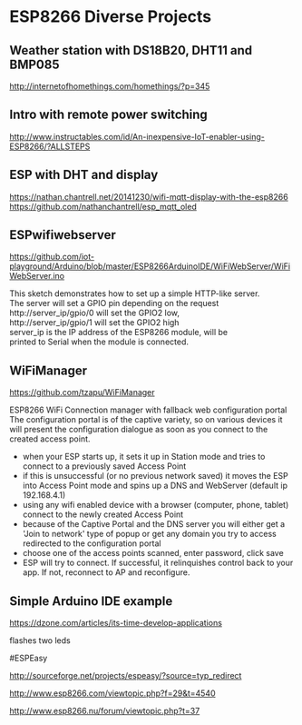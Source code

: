 # ESP8266 Diverse Projects

## Weather station with DS18B20, DHT11 and BMP085

http://internetofhomethings.com/homethings/?p=345

## Intro with remote power switching

http://www.instructables.com/id/An-inexpensive-IoT-enabler-using-ESP8266/?ALLSTEPS

## ESP with DHT and display
https://nathan.chantrell.net/20141230/wifi-mqtt-display-with-the-esp8266  
https://github.com/nathanchantrell/esp_mqtt_oled  

## ESPwifiwebserver

https://github.com/iot-playground/Arduino/blob/master/ESP8266ArduinoIDE/WiFiWebServer/WiFiWebServer.ino

This sketch demonstrates how to set up a simple HTTP-like server.  
The server will set a GPIO pin depending on the request  
http://server_ip/gpio/0 will set the GPIO2 low,  
http://server_ip/gpio/1 will set the GPIO2 high  
server_ip is the IP address of the ESP8266 module, will be   
printed to Serial when the module is connected.  


## WiFiManager

<https://github.com/tzapu/WiFiManager>

ESP8266 WiFi Connection manager with fallback web configuration portal
The configuration portal is of the captive variety, so on various devices it will present the configuration dialogue as soon as you connect to the created access point.

-  when your ESP starts up, it sets it up in Station mode and tries to connect to a previously saved Access Point
-  if this is unsuccessful (or no previous network saved) it moves the ESP into Access Point mode and spins up a DNS and WebServer (default ip 192.168.4.1)
-  using any wifi enabled device with a browser (computer, phone, tablet) connect to the newly created Access Point
-  because of the Captive Portal and the DNS server you will either get a 'Join to network' type of popup or get any domain you try to access redirected to the configuration portal
-  choose one of the access points scanned, enter password, click save
-  ESP will try to connect. If successful, it relinquishes control back to your app. If not, reconnect to AP and reconfigure.


## Simple Arduino IDE example

https://dzone.com/articles/its-time-develop-applications

flashes two leds

#ESPEasy

http://sourceforge.net/projects/espeasy/?source=typ_redirect

http://www.esp8266.com/viewtopic.php?f=29&t=4540

http://www.esp8266.nu/forum/viewtopic.php?t=37
